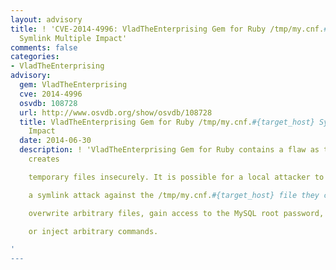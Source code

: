 ```yaml
---
layout: advisory
title: ! 'CVE-2014-4996: VladTheEnterprising Gem for Ruby /tmp/my.cnf.#{target_host}
  Symlink Multiple Impact'
comments: false
categories:
- VladTheEnterprising
advisory:
  gem: VladTheEnterprising
  cve: 2014-4996
  osvdb: 108728
  url: http://www.osvdb.org/show/osvdb/108728
  title: VladTheEnterprising Gem for Ruby /tmp/my.cnf.#{target_host} Symlink Multiple
    Impact
  date: 2014-06-30
  description: ! 'VladTheEnterprising Gem for Ruby contains a flaw as the program
    creates

    temporary files insecurely. It is possible for a local attacker to use

    a symlink attack against the /tmp/my.cnf.#{target_host} file they can

    overwrite arbitrary files, gain access to the MySQL root password,

    or inject arbitrary commands.

'
---
```

